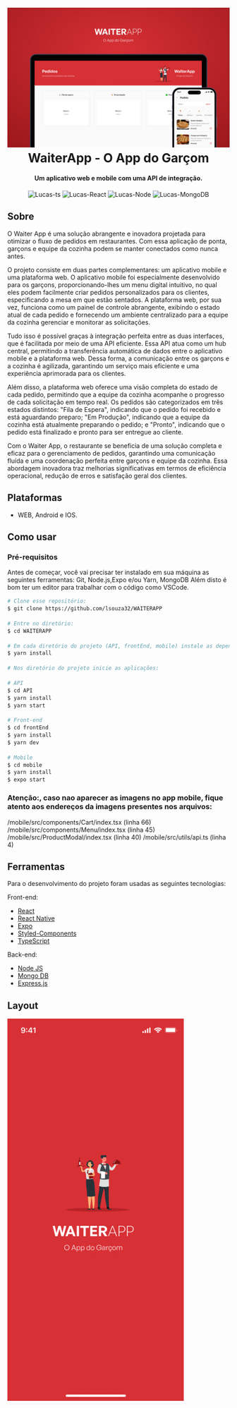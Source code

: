 
<h1 align="center">
  <br>
  <a><img src="images/WaiterApp.png" alt="WaiterApp"></a>
  <br>
  WaiterApp - O App do Garçom
  <br>
</h1>

<h4 align="center">Um aplicativo web e mobile com uma API de integração.</h4>

<p align="center">
	<img align="center" alt="Lucas-ts" height="30" width="40" src="https://cdn.jsdelivr.net/gh/devicons/devicon/icons/typescript/typescript-original.svg" />
	<img align="center" alt="Lucas-React" height="30" width="40" src="https://cdn.jsdelivr.net/gh/devicons/devicon/icons/react/react-original-wordmark.svg">  
	<img align="center" alt="Lucas-Node" height="30" width="40" src="https://cdn.jsdelivr.net/gh/devicons/devicon/icons/nodejs/nodejs-original.svg">
	<img align="center" alt="Lucas-MongoDB" height="30" width="40" src="https://cdn.jsdelivr.net/gh/devicons/devicon/icons/mongodb/mongodb-plain-wordmark.svg">	
</p>


## Sobre

O Waiter App é uma solução abrangente e inovadora projetada para otimizar o fluxo de pedidos em restaurantes. Com essa aplicação de ponta, garçons e equipe da cozinha podem se manter conectados como nunca antes.

O projeto consiste em duas partes complementares: um aplicativo mobile e uma plataforma web. O aplicativo mobile foi especialmente desenvolvido para os garçons, proporcionando-lhes um menu digital intuitivo, no qual eles podem facilmente criar pedidos personalizados para os clientes, especificando a mesa em que estão sentados. A plataforma web, por sua vez, funciona como um painel de controle abrangente, exibindo o estado atual de cada pedido e fornecendo um ambiente centralizado para a equipe da cozinha gerenciar e monitorar as solicitações.

Tudo isso é possível graças à integração perfeita entre as duas interfaces, que é facilitada por meio de uma API eficiente. Essa API atua como um hub central, permitindo a transferência automática de dados entre o aplicativo mobile e a plataforma web. Dessa forma, a comunicação entre os garçons e a cozinha é agilizada, garantindo um serviço mais eficiente e uma experiência aprimorada para os clientes.

Além disso, a plataforma web oferece uma visão completa do estado de cada pedido, permitindo que a equipe da cozinha acompanhe o progresso de cada solicitação em tempo real. Os pedidos são categorizados em três estados distintos: "Fila de Espera", indicando que o pedido foi recebido e está aguardando preparo; "Em Produção", indicando que a equipe da cozinha está atualmente preparando o pedido; e "Pronto", indicando que o pedido está finalizado e pronto para ser entregue ao cliente.

Com o Waiter App, o restaurante se beneficia de uma solução completa e eficaz para o gerenciamento de pedidos, garantindo uma comunicação fluída e uma coordenação perfeita entre garçons e equipe da cozinha. Essa abordagem inovadora traz melhorias significativas em termos de eficiência operacional, redução de erros e satisfação geral dos clientes.


## Plataformas
  - WEB, Android e IOS.

## Como usar

### Pré-requisitos
Antes de começar, você vai precisar ter instalado em sua máquina as seguintes ferramentas: Git, Node.js,Expo e/ou Yarn, MongoDB Além disto é bom ter um editor para trabalhar com o código como VSCode.

```bash
# Clone esse repositório:
$ git clone https://github.com/lsouza32/WAITERAPP

# Entre no diretório:
$ cd WAITERAPP

# Em cada diretório do projeto (API, frontEnd, mobile) instale as dependências:
$ yarn install

# Nos diretório do projeto inicie as aplicações:

# API
$ cd API
$ yarn install
$ yarn start

# Front-end
$ cd frontEnd
$ yarn install
$ yarn dev

# Mobile
$ cd mobile
$ yarn install
$ expo start
```

### Atenção:, caso nao aparecer as imagens no app mobile, fique atento aos endereços da imagens presentes nos arquivos:
/mobile/src/components/Cart/index.tsx (linha 66)
/mobile/src/components/Menu/index.tsx (linha 45)
/mobile/src/ProductModal/index.tsx (linha 40)
/mobile/src/utils/api.ts (linha 4)

## Ferramentas

Para o desenvolvimento do projeto foram usadas as seguintes tecnologias:

Front-end:
- [React](https://react.dev/)
- [React Native](https://reactnative.dev/)
- [Expo](https://expo.dev/)
- [Styled-Components](https://styled-components.com/)
- [TypeScript](https://www.typescriptlang.org/)

Back-end:
- [Node JS](https://nodejs.org/en)
- [Mongo DB](https://www.mongodb.com/)
- [Express.js](https://expressjs.com/pt-br/)

## Layout

![screenshot](/images/waiter.gif)

